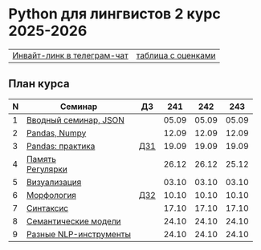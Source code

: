 # Python для лингвистов 2 курс 2025-2026

<table>
  <tr>
    <td> <a href="https://t.me/+M0QNBQISm4U3Njk6"> Инвайт-линк в телеграм-чат </a> </td>
    <td> <a href="#"> таблица с оценками </a> </td>
  </tr>
</table>

## План курса

| N  | Семинар                                                                                                                 | ДЗ | 241   | 242   | 243   |
| -- | ----------------------------------------------------------------------------------------------------------------------- | -- | ----- | ----- | ----- |
| 1  | [Вводный семинар, JSON](https://github.com/hse-ling-python/seminars/blob/master/json_data/intro_json_2025.ipynb)        |    | 05.09 | 05.09 | 05.09 |
| 2  | [Pandas, Numpy](https://github.com/hse-ling-python/seminars/blob/master/visualization/pandas_numpy_2024.ipynb)          |    | 12.09 | 12.09 | 12.09 |  
| 3  | [Pandas: практика](https://github.com/hse-ling-python/seminars/blob/master/visualization/pandas_training_2024.ipynb)    |[ДЗ1](https://github.com/hse-ling-python/seminars/blob/master/homework22-23/hw1_2025.ipynb)  | 19.09 | 19.09 | 19.09 | 
| 4  | [Память](https://github.com/hse-ling-python/seminars/blob/master/memory/memory_2024.ipynb)<br>[Регулярки](https://github.com/hse-ling-python/seminars/blob/master/regexp/regular_expressions_2024.ipynb)                                                             |    | 26.12 | 26.12 | 25.12 |
| 5  | [Визуализация](https://github.com/hse-ling-python/seminars/blob/master/visualization/visualization_2024.ipynb)          |    | 03.10 | 03.10 | 03.10 |
| 6  | [Морфология](https://github.com/hse-ling-python/seminars/blob/master/morphology/morphology_2024.ipynb)                  |[ДЗ2](https://github.com/hse-ling-python/seminars/blob/master/homework22-23/hw2_2025.md)  | 10.10 | 10.10 | 10.10 |
| 7  | [Синтаксис](https://github.com/hse-ling-python/seminars/blob/master/UDPipe/syntax_2024.ipynb)                           |    | 17.10 | 17.10 | 17.10 |
| 8  | [Семантические модели](https://github.com/hse-ling-python/seminars/blob/master/vector_models/vector_models_24_25.ipynb) |    | 24.10 | 24.10 | 24.10 | 
| 9  | [Разные NLP-инструменты](https://github.com/hse-ling-python/seminars/blob/master/random_compling/instr_nlp_2024.ipynb)  |    | 24.10 | 24.10 | 24.10 |

<!---
[ДЗ1](https://github.com/hse-ling-python/seminars/blob/master/homework22-23/hw1_2024.md)

| 8  | [Requests](https://github.com/hse-ling-python/seminars/blob/master/html_and_requests/requests_2024.ipynb)               |    | 08.11 | 01.11 | 08.11 |
| 9  | [Краулеры](https://github.com/hse-ling-python/seminars/blob/master/crawlers/crawlers_2024.ipynb)                        |    | 12.11 | 08.11 | 12.11 |

| 11 | [Базы данных - 1](https://github.com/hse-ling-python/seminars/blob/master/databases/databases_1_2024.ipynb)             | [ДЗ2](https://github.com/hse-ling-python/seminars/blob/master/homework22-23/hw2_2024.md)                                                                              | 15.11 | 15.11 | 15.11 |
| 12 | [Базы данных - 2](https://github.com/hse-ling-python/seminars/blob/master/databases/databases_2_2024.ipynb)             |    | 18.11 | 18.11 | 18.11 |
| 13 | [Flask - 1](https://github.com/hse-ling-python/seminars/blob/master/flask_applications/flask_2024.ipynb)                |    | 26.11 | 25.11 | 26.11 |
| 14 | [Flask - 2](https://github.com/hse-ling-python/seminars/blob/master/flask_applications/html_css_web_forms_2024.ipynb)   |    | 29.11 | 29.11 | 29.11 |
| 15 | [Flask - 3](https://github.com/hse-ling-python/seminars/blob/master/flask_applications/flask_db_queries_2024_data/flask_db_queries_2024.ipynb)   | [ДЗ3](https://github.com/hse-ling-python/seminars/blob/master/homework22-23/hw3_2024.md)                                                 | 03.12 | 02.12 | 03.12 |
| 16 | [API](https://github.com/hse-ling-python/seminars/blob/master/different_api/API_2024.ipynb)                             |    | 06.12 | 06.12 | 06.12 |
| 18 | [ООП](https://github.com/hse-ling-python/seminars/blob/master/classes/oop_2024.ipynb)                                   |    | 10.12 | 09.12 | 10.12 |
| 19 | [Введение в машинное обучение](https://docs.google.com/presentation/d/1TgHJT0YPlbLlhM0SLKfsV2Jtveor-f6uCuphY2nVnTc/edit?usp=sharing) |    | 14.01 | 13.01 | 14.01 |
| 20 | [Классификация (KNN)](https://github.com/hse-ling-python/seminars/blob/master/ml/ML_kNN_2025.ipynb)                     | [Проекты](https://github.com/hse-ling-python/seminars/blob/master/homework22-23/final_project_guidelines.md) | 21.01 | 20.01 | 21.01 |
| 21 | [Линейная регрессия](https://github.com/hse-ling-python/seminars/blob/master/ml/ML_linreg_2025.ipynb)                   |    | 28.01 | 31.01 | 28.01 |
| 22 | [Логистическая регрессия](https://github.com/hse-ling-python/seminars/blob/master/ml/ML_logreg_2025.ipynb)              |    | 04.02 | 07.02 | 04.02 |
| 23 | [Деревья](https://github.com/hse-ling-python/seminars/blob/master/ml/ML_trees_2025.ipynb)                               | [ДЗ4](https://github.com/hse-ling-python/seminars/blob/master/homework22-23/hw4_2024.md)   | 11.02 | 14.02 | 11.02 |
| 24 | [Практика](https://github.com/hse-ling-python/seminars/blob/master/ml/ML_practice_2025.ipynb)                           |    | 25.02 | 21.02 | 18.02 |
| 25 | [Кластеризация](https://github.com/hse-ling-python/seminars/blob/master/ml/ML_clust_2025.ipynb)                         |    | 28.02 | 28.02 | 25.02 |
| 26 | [Языковые модели](https://github.com/hse-ling-python/seminars/blob/master/ml/ML_LLM_2025.ipynb)                         | [ДЗ5](https://github.com/hse-ling-python/seminars/blob/master/homework22-23/hw5_2025.md) | 04.03 | 04.03 | 04.03 |
| 27 | [Практика](https://github.com/hse-ling-python/seminars/blob/master/ml/ML_practice2_2025.ipynb)                          |    | 11.03 | 13.03 | 11.03 |
| 28 | [Рекомендательные системы](https://github.com/hse-ling-python/seminars/blob/master/ml/ML_RecSys_2025.ipynb)             |    | 14.03 | 14.03 | 14.03 |
| 29 | Консультация (по проектам / к НЭ)                                                                                       |    | 18.03 | 20.03 | 18.03 |
| 30 | Консультация (по проектам / к НЭ)                                                                                       |    | 21.03 | 21.03 | 21.03 |
-->
